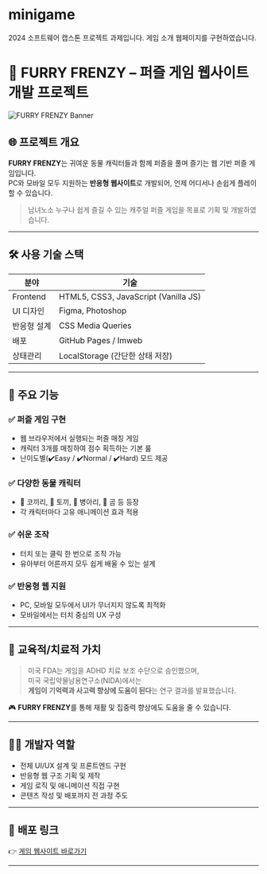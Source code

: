 # minigame
2024 소프트웨어 캡스톤 프로젝트 과제입니다. 게임 소개 웹페이지를 구현하였습니다.


# 🧸 FURRY FRENZY – 퍼즐 게임 웹사이트 개발 프로젝트

![FURRY FRENZY Banner](https://hallymminigame.imweb.me/) <!-- 실제 이미지 URL 삽입 가능 -->

## 🌐 프로젝트 개요

**FURRY FRENZY**는 귀여운 동물 캐릭터들과 함께 퍼즐을 풀며 즐기는 웹 기반 퍼즐 게임입니다.  
PC와 모바일 모두 지원하는 **반응형 웹사이트**로 개발되어, 언제 어디서나 손쉽게 플레이할 수 있습니다.

> 남녀노소 누구나 쉽게 즐길 수 있는 캐주얼 퍼즐 게임을 목표로 기획 및 개발하였습니다.

---

## 🛠️ 사용 기술 스택

| 분야         | 기술                             |
|--------------|----------------------------------|
| Frontend     | HTML5, CSS3, JavaScript (Vanilla JS) |
| UI 디자인    | Figma, Photoshop                 |
| 반응형 설계  | CSS Media Queries                |
| 배포         | GitHub Pages / Imweb             |
| 상태관리     | LocalStorage (간단한 상태 저장)  |

---

## 🧩 주요 기능

### ✅ 퍼즐 게임 구현
- 웹 브라우저에서 실행되는 퍼즐 매칭 게임
- 캐릭터 3개를 매칭하여 점수 획득하는 기본 룰
- 난이도별(✔️Easy / ✔️Normal / ✔️Hard) 모드 제공

### ✅ 다양한 동물 캐릭터
- 🐘 코끼리, 🐰 토끼, 🐥 병아리, 🐻 곰 등 등장
- 각 캐릭터마다 고유 애니메이션 효과 적용

### ✅ 쉬운 조작
- 터치 또는 클릭 한 번으로 조작 가능
- 유아부터 어른까지 모두 쉽게 배울 수 있는 설계

### ✅ 반응형 웹 지원
- PC, 모바일 모두에서 UI가 무너지지 않도록 최적화
- 모바일에서는 터치 중심의 UX 구성

---

## 🧠 교육적/치료적 가치

> 미국 FDA는 게임을 ADHD 치료 보조 수단으로 승인했으며,  
> 미국 국립약물남용연구소(NIDA)에서는  
> **게임이 기억력과 사고력 향상에 도움이 된다**는 연구 결과를 발표했습니다.

🎮 **FURRY FRENZY**를 통해 재활 및 집중력 향상에도 도움을 줄 수 있습니다.

---

## 👩‍💻 개발자 역할

- 전체 UI/UX 설계 및 프론트엔드 구현
- 반응형 웹 구조 기획 및 제작
- 게임 로직 및 애니메이션 직접 구현
- 콘텐츠 작성 및 배포까지 전 과정 주도

---

## 🔗 배포 링크

👉 [게임 웹사이트 바로가기](https://kimjeongjae1.github.io/webgame.github.io/)


---

